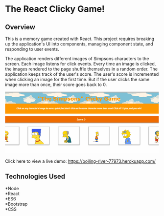 # The React Clicky Game!

## Overview

This is a memory game created with React. This project requires breaking up the application's UI into components, managing component state, and responding to user events.

The application renders different images of Simpsons characters to the screen. Each image listens for click events. Every time an image is clicked, the images rendered to the page shuffle themselves in a random order. The application keeps track of the user's score. The user's score is incremented when clicking an image for the first time. But if the user clicks the same image more than once, their score goes back to 0.

![](readmeClickyGame.gif)

Click here to view a live demo: https://boiling-river-77973.herokuapp.com/

## Technologies Used

*Node <br/>
*React <br/>
*ES6 <br/>
*Bootstrap <br/>
*CSS <br/>
